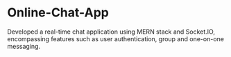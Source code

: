 # Online-Chat-App
Developed a real-time chat application using MERN stack and Socket.IO, encompassing features such as user authentication, group and one-on-one messaging.
